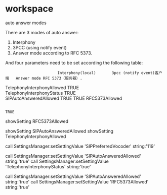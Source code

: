 # workspace
auto answer modes

There are 3 modes of auto answer:
1.	Interphony  
2.	3PCC (using notify event)
3.	Answer mode according to RFC 5373.

And four parameters need to be set according the following table:

                           Interphony(local)	   3pcc (notify event)客户端	Answer mode RFC 5373（服务器）.
TelephonyInterphonyAllowed	TRUE		
TelephonyInterphonyStatus	TRUE		
SIPAutoAnsweredAllowed		                        TRUE                      TRUE
RFC5373Allowed	

		                                                                  TRUE

showSetting RFC5373Allowed

showSetting SIPAutoAnsweredAllowed
showSetting TelephonyInterphonyAllowed

call SettingsManager:setSettingValue 'SIPPreferredVocoder' string:'119'

call SettingsManager:setSettingValue 'SIPAutoAnsweredAllowed' string:'true'
call SettingsManager:setSettingValue 'TelephonyInterphonyStatus' string:'true'

call SettingsManager:setSettingValue 'SIPAutoAnsweredAllowed' string:'true'
call SettingsManager:setSettingValue 'RFC5373Allowed' string:'true'
